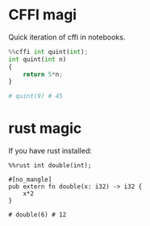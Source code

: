 # CFFI magi

Quick iteration of cffi in notebooks.


```python
%%cffi int quint(int);
int quint(int n)
{
    return 5*n;
}

# quint(9) # 45
```

# rust magic

If you have rust installed:

```
%%rust int double(int);

#[no_mangle]
pub extern fn double(x: i32) -> i32 {
    x*2
}

# double(6) # 12
```

